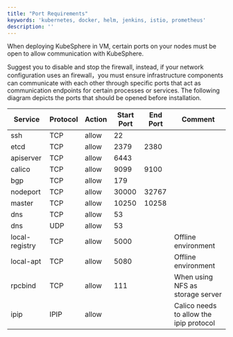 ```yaml
---
title: "Port Requirements"
keywords: 'kubernetes, docker, helm, jenkins, istio, prometheus'
description: ''
---
```



When deploying KubeSphere in VM, certain ports on your nodes must be open to allow communication with KubeSphere. 

Suggest you to disable and stop the firewall, instead, if your network configuration uses an firewall，you must ensure infrastructure components can communicate with each other through specific ports that act as communication endpoints for certain processes or services. The following diagram depicts the ports that should be opened before installation.

|Service |Protocol|Action|Start Port|End Port|Comment|
|---|---|---|---|---|---|
ssh|TCP|allow|22|
etcd|TCP|allow|2379|2380|
apiserver|TCP|allow|6443|
calico|TCP|allow|9099|9100|
bgp|TCP|allow|179||
nodeport|TCP|allow|30000|32767|
master|TCP|allow|10250|10258|
dns|TCP|allow|53|
dns|UDP|allow|53|
local-registry|TCP|allow|5000||Offline environment|
local-apt|TCP|allow|5080||Offline environment|
rpcbind|TCP|allow|111|| When using NFS as storage server
ipip|IPIP|allow| | |Calico needs to allow the ipip protocol